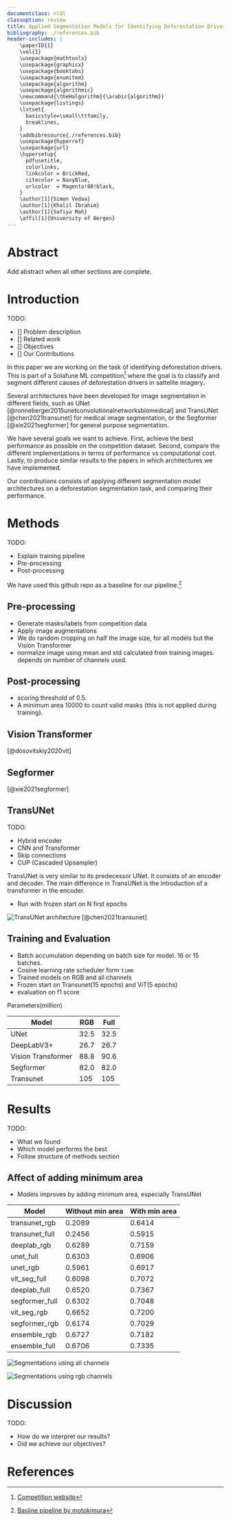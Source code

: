 ```yaml
---
documentclass: nldl
classoption: review
title: Applied Segmentation Models for Identifying Deforestation Drivers
bibliography: ./references.bib
header-includes: |
    \paperID{1}
    \vol{1}
    \usepackage{mathtools}
    \usepackage{graphicx}
    \usepackage{booktabs}
    \usepackage{enumitem}
    \usepackage{algorithm}
    \usepackage{algorithmic}
    \newcommand{\theHalgorithm}{\arabic{algorithm}}
    \usepackage{listings}
    \lstset{
      basicstyle=\small\ttfamily,
      breaklines,
    }
    \addbibresource{./references.bib}
    \usepackage{hyperref}
    \usepackage{url}
    \hypersetup{
      pdfusetitle,
      colorlinks,
      linkcolor = BrickRed,
      citecolor = NavyBlue,
      urlcolor  = Magenta!80!black,
    }
    \author[1]{Simon Vedaa}
    \author[1]{Khalil Ibrahim}
    \author[1]{Safiya Mah}
    \affil[1]{University of Bergen}
---
```


# Abstract

Add abstract when all other sections are complete.

# Introduction

TODO:

- [] Problem description
- [] Related work
- [] Objectives
- [] Our Contributions

In this paper we are working on the task of identifying deforestation drivers.
This is part of a Solafune ML competition[^1] where the goal is to classify and 
segment different causes of deforestation drivers in sattelite imagery.

Several architectures have been developed for image segmentation in different fields,
such as UNet [@ronneberger2015unetconvolutionalnetworksbiomedical] and TransUNet [@chen2021transunet]
for medical image segmentation, or the Segformer [@xie2021segformer] for general purpose 
segmentation.

We have several goals we want to achieve. First, achieve the best performance 
as possible on the competition dataset. Second, compare the different implementations
in terms of performance vs computational cost. Lastly, to produce similar results to 
the papers in which architectures we have implemented.

Our contributions consists of applying different segmentation model architectures 
on a deforestation segmentation task, and comparing their performance.

[^1]: [Competition website](https://solafune.com/competitions/68ad4759-4686-4bb3-94b8-7063f755b43d?menu=about&tab=&modal=%22%22)



# Methods

TODO:

- Explain training pipeline
- Pre-processing
- Post-processing

We have used this github repo as a baseline for our pipeline.[^2]

## Pre-processing

- Generate masks/labels from competition data
- Apply image augmentations
- We do random cropping on half the image size,
    for all models but the Vision Transformer
- normalize image using mean and std calculated from training images.
    depends on number of channels used.

## Post-processing

- scoring threshold of 0.5. 
- A minimum area 10000 to count valid masks (this is not applied during training).


[^2]: [Basline pipeline by motokimura](https://github.com/motokimura/solafune_deforestation_baseline)

## Vision Transformer

[@dosovitskiy2020vit]

## Segformer

[@xie2021segformer]

## TransUNet

TODO:

- Hybrid encoder
- CNN and Transformer
- Skip connections
- CUP (Cascaded Upsampler)

TransUNet is very similar to its predecessor UNet. It consists of an encoder and decoder.
The main difference in TransUNet is the Introduction of a transformer in the encoder.

- Run with frozen start on N first epochs

![TransUNet architecture [@chen2021transunet]](../trans_unet/img/transunet.png)

## Training and Evaluation

- Batch accumulation depending on batch size for model. 16 or 15 batches.
- Cosine learning rate scheduler form `timm`
- Trained models on RGB and all channels
- Frozen start on Transunet(15 epochs) and ViT(5 epochs)
- evaluation on f1 score

Parameters(million)

| Model | RGB | Full |
| --------------- | --------------- | --------------- |
| UNet | 32.5 | 32.5 |
| DeepLabV3+ | 26.7 | 26.7 |
| Vision Transformer | 88.8 | 90.6 |
| Segformer | 82.0 | 82.0 |
| Transunet | 105 | 105 |


# Results

TODO:

- What we found
- Which model performs the best
- Follow structure of methods section


## Affect of adding minimum area

- Models improves by adding minimum area, especially TransUNet  

| Model           | Without min area | With min area |
| --------------- | --------------- | --------------- |
| transunet_rgb   | 0.2089 | 0.6414 |
| transunet_full  | 0.2456 | 0.5915 |
| deeplab_rgb     | 0.6289 | 0.7159 |
| unet_full       | 0.6303 | 0.6906 |
| unet_rgb        | 0.5961 | 0.6917 |
| vit_seg_full    | 0.6098 | 0.7072 |
| deeplab_full    | 0.6520 | 0.7367 |
| segformer_full  | 0.6302 | 0.7048 |
| vit_seg_rgb     | 0.6652 | 0.7200 |
| segformer_rgb   | 0.6174 | 0.7029 |
| ensemble_rgb    | 0.6727 | 0.7182 |
| ensemble_full   | 0.6706 | 0.7335 |


![Segmentations using all channels](./imgs/val_preds_full.png)

![Segmentations using rgb channels](./imgs/val_preds_rgb.png)

# Discussion

TODO:

- How do we interpret our results?
- Did we achieve our objectives?

# References

